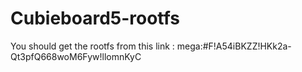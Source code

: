 # Cubieboard5-rootfs

You should get the rootfs from this link :
mega:#F!A54iBKZZ!HKk2a-Qt3pfQ668woM6Fyw!llomnKyC
